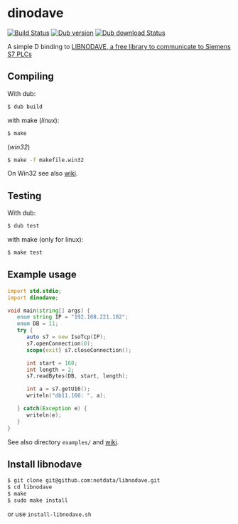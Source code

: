 # dinodave
[![Build Status](https://travis-ci.org/o3o/dinodave.svg?branch=master)](https://travis-ci.org/o3o/dinodave)
[![Dub version](https://img.shields.io/dub/v/dinodave.svg)](https://code.dlang.org/packages/dinodave)
[![Dub download Status](https://img.shields.io/dub/dt/dinodave.svg)](https://code.dlang.org/packages/dinodave)

A simple D binding to [LIBNODAVE, a free library to communicate to Siemens S7 PLCs](https://github.com/netdata/libnodave)

## Compiling
With dub:

```sh
$ dub build
```
with make (_linux_):
```sh
$ make
```
(_win32_)
```sh
$ make -f makefile.win32
```

On Win32 see also [wiki](https://github.com/o3o/dinodave/wiki/Compiling%20for%20Win32).

## Testing
With dub:

```sh
$ dub test
```

with make (only for linux):

```sh
$ make test
```

## Example usage
```D
import std.stdio;
import dinodave;

void main(string[] args) {
   enum string IP = "192.168.221.102";
   enum DB = 11;
   try {
      auto s7 = new IsoTcp(IP);
      s7.openConnection(0);
      scope(exit) s7.closeConnection();

      int start = 160;
      int length = 2;
      s7.readBytes(DB, start, length);

      int a = s7.getU16();
      writeln("db11.160: ", a);

   } catch(Exception e) {
      writeln(e);
   }
}
```

See also directory `examples/` and [wiki](https://github.com/o3o/dinodave/wiki/).


## Install libnodave

```sh
$ git clone git@github.com:netdata/libnodave.git
$ cd libnodave
$ make
$ sudo make install
```

or use `install-libnodave.sh`
